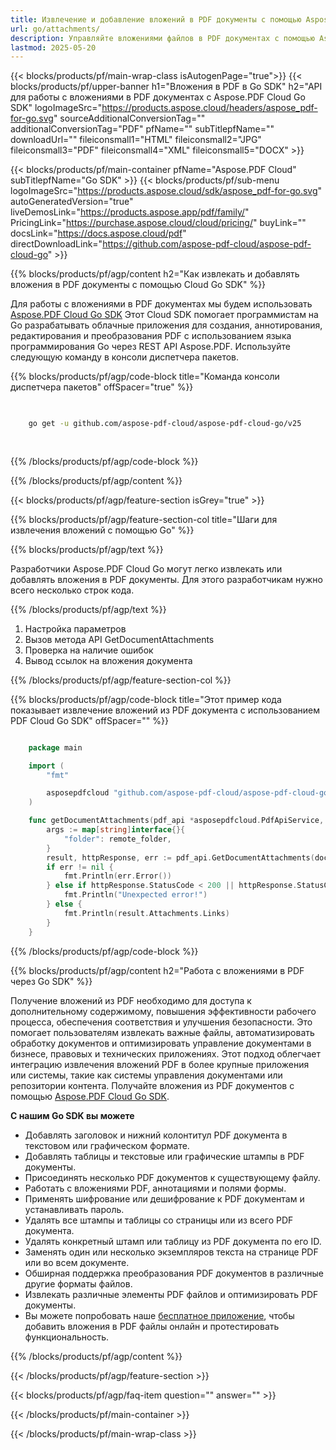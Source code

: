 ```yaml
---
title: Извлечение и добавление вложений в PDF документы с помощью Aspose.Pdf Cloud Go SDK
url: go/attachments/
description: Управляйте вложениями файлов в PDF документах с помощью Aspose.PDF Cloud SDK для Go. Добавляйте, перечисляйте или удаляйте встроенное содержимое.
lastmod: 2025-05-20
---
```


{{< blocks/products/pf/main-wrap-class isAutogenPage="true">}}
{{< blocks/products/pf/upper-banner h1="Вложения в PDF в Go SDK" h2="API для работы с вложениями в PDF документах с Aspose.PDF Cloud Go SDK" logoImageSrc="https://products.aspose.cloud/headers/aspose_pdf-for-go.svg" sourceAdditionalConversionTag="" additionalConversionTag="PDF" pfName="" subTitlepfName="" downloadUrl="" fileiconsmall1="HTML" fileiconsmall2="JPG" fileiconsmall3="PDF" fileiconsmall4="XML" fileiconsmall5="DOCX" >}}

{{< blocks/products/pf/main-container pfName="Aspose.PDF Cloud" subTitlepfName="Go SDK" >}}
{{< blocks/products/pf/sub-menu logoImageSrc="https://products.aspose.cloud/sdk/aspose_pdf-for-go.svg"
autoGeneratedVersion="true"
liveDemosLink="https://products.aspose.app/pdf/family/" PricingLink="https://purchase.aspose.cloud/cloud/pricing/" buyLink="" docsLink="https://docs.aspose.cloud/pdf"  directDownloadLink="https://github.com/aspose-pdf-cloud/aspose-pdf-cloud-go" >}}

{{% blocks/products/pf/agp/content h2="Как извлекать и добавлять вложения в PDF документы с помощью Cloud Go SDK" %}}

Для работы с вложениями в PDF документах мы будем использовать
[Aspose.PDF Cloud Go SDK](https://products.aspose.cloud/pdf/go/)
Этот Cloud SDK помогает программистам на Go разрабатывать облачные приложения для создания, аннотирования, редактирования и преобразования PDF с использованием языка программирования Go через REST API Aspose.PDF. Используйте следующую команду в консоли диспетчера пакетов.

{{% blocks/products/pf/agp/code-block title="Команда консоли диспетчера пакетов" offSpacer="true" %}}

```bash

     
    go get -u github.com/aspose-pdf-cloud/aspose-pdf-cloud-go/v25
     
     
```

{{% /blocks/products/pf/agp/code-block %}}

{{% /blocks/products/pf/agp/content %}}

{{< blocks/products/pf/agp/feature-section isGrey="true" >}}

{{% blocks/products/pf/agp/feature-section-col title="Шаги для извлечения вложений с помощью Go" %}}

{{% blocks/products/pf/agp/text %}}

Разработчики Aspose.PDF Cloud Go могут легко извлекать или добавлять вложения в PDF документы. Для этого разработчикам нужно всего несколько строк кода.

{{% /blocks/products/pf/agp/text %}}

1. Настройка параметров
2. Вызов метода API GetDocumentAttachments
3. Проверка на наличие ошибок
4. Вывод ссылок на вложения документа

{{% /blocks/products/pf/agp/feature-section-col %}}

{{% blocks/products/pf/agp/code-block title="Этот пример кода показывает извлечение вложений из PDF документа с использованием PDF Cloud Go SDK" offSpacer="" %}}

```go

    package main

    import (
        "fmt"

        asposepdfcloud "github.com/aspose-pdf-cloud/aspose-pdf-cloud-go/v25"
    )

    func getDocumentAttachments(pdf_api *asposepdfcloud.PdfApiService, document_name string, remote_folder string) {
        args := map[string]interface{}{
            "folder": remote_folder,
        }
        result, httpResponse, err := pdf_api.GetDocumentAttachments(document_name, args)
        if err != nil {
            fmt.Println(err.Error())
        } else if httpResponse.StatusCode < 200 || httpResponse.StatusCode > 299 {
            fmt.Println("Unexpected error!")
        } else {
            fmt.Println(result.Attachments.Links)
        }
    }
```

{{% /blocks/products/pf/agp/code-block %}}

{{% blocks/products/pf/agp/content h2="Работа с вложениями в PDF через Go SDK" %}}

Получение вложений из PDF необходимо для доступа к дополнительному содержимому, повышения эффективности рабочего процесса, обеспечения соответствия и улучшения безопасности. Это помогает пользователям извлекать важные файлы, автоматизировать обработку документов и оптимизировать управление документами в бизнесе, правовых и технических приложениях. Этот подход облегчает интеграцию извлечения вложений PDF в более крупные приложения или системы, такие как системы управления документами или репозитории контента. Получайте вложения из PDF документов с помощью [Aspose.PDF Cloud Go SDK](https://products.aspose.cloud/pdf/go/).

**С нашим Go SDK вы можете**

+ Добавлять заголовок и нижний колонтитул PDF документа в текстовом или графическом формате.
+ Добавлять таблицы и текстовые или графические штампы в PDF документы.
+ Присоединять несколько PDF документов к существующему файлу.
+ Работать с вложениями PDF, аннотациями и полями формы.
+ Применять шифрование или дешифрование к PDF документам и устанавливать пароль.
+ Удалять все штампы и таблицы со страницы или из всего PDF документа.
+ Удалять конкретный штамп или таблицу из PDF документа по его ID.
+ Заменять один или несколько экземпляров текста на странице PDF или во всем документе.
+ Обширная поддержка преобразования PDF документов в различные другие форматы файлов.
+ Извлекать различные элементы PDF файлов и оптимизировать PDF документы.
+ Вы можете попробовать наше [бесплатное приложение](https://products.aspose.app/pdf/), чтобы добавить вложения в PDF файлы онлайн и протестировать функциональность.

{{% /blocks/products/pf/agp/content %}}

{{< /blocks/products/pf/agp/feature-section >}}

{{< blocks/products/pf/agp/faq-item question="" answer="" >}}

{{< /blocks/products/pf/main-container >}}

{{< /blocks/products/pf/main-wrap-class >}}
